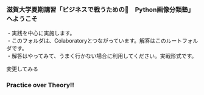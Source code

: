 ### 滋賀大学夏期講習「ビジネスで戦うための　Python画像分類塾」へようこそ  
  
・実践を中心に実施します。  
・このフォルダは、Colaboratoryとつながっています。解答はこのルートフォルダです。  
・解答はやってみて、うまく行かない場合に利用してください。実戦形式です。

変更してみる
  
### Practice over Theory!!  
